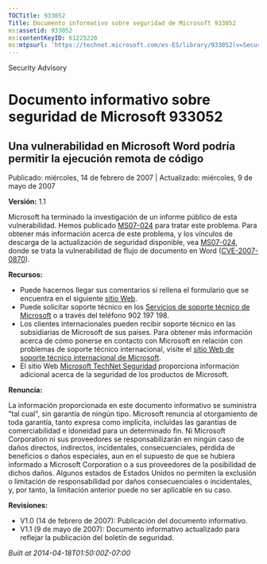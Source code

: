 ```yaml
---
TOCTitle: 933052
Title: Documento informativo sobre seguridad de Microsoft 933052
ms:assetid: 933052
ms:contentKeyID: 61225220
ms:mtpsurl: 'https://technet.microsoft.com/es-ES/library/933052(v=Security.10)'
---
```


Security Advisory

Documento informativo sobre seguridad de Microsoft 933052
=========================================================

Una vulnerabilidad en Microsoft Word podría permitir la ejecución remota de código
----------------------------------------------------------------------------------

Publicado: miércoles, 14 de febrero de 2007 | Actualizado: miércoles, 9 de mayo de 2007

**Versión:** 1.1

Microsoft ha terminado la investigación de un informe público de esta vulnerabilidad. Hemos publicado [MS07-024](http://technet.microsoft.com/security/bulletin/ms07-024) para tratar este problema. Para obtener más información acerca de este problema, y los vínculos de descarga de la actualización de seguridad disponible, vea [MS07-024](http://technet.microsoft.com/security/bulletin/ms07-024), donde se trata la vulnerabilidad de flujo de documento en Word ([CVE-2007-0870](http://www.cve.mitre.org/cgi-bin/cvename.cgi?name=cve-2007-0870)).

**Recursos:**

-   Puede hacernos llegar sus comentarios si rellena el formulario que se encuentra en el siguiente [sitio Web](https://support.microsoft.com/common/survey.aspx?scid=sw;en;1257&amp;showpage=1&amp;ws=technet&amp;sd=tech).
-   Puede solicitar soporte técnico en los [Servicios de soporte técnico de Microsoft](http://support.microsoft.com/default.aspx?scid=fh;es-es;incidentsubmit) o a través del teléfono 902 197 198.
-   Los clientes internacionales pueden recibir soporte técnico en las subsidiarias de Microsoft de sus países. Para obtener más información acerca de cómo ponerse en contacto con Microsoft en relación con problemas de soporte técnico internacional, visite el [sitio Web de soporte técnico internacional de Microsoft](http://go.microsoft.com/fwlink/?linkid=21155).
-   El sitio Web [Microsoft TechNet Seguridad](http://www.microsoft.com/spain/technet/seguridad/default.mspx) proporciona información adicional acerca de la seguridad de los productos de Microsoft.

**Renuncia:**

La información proporcionada en este documento informativo se suministra "tal cual", sin garantía de ningún tipo. Microsoft renuncia al otorgamiento de toda garantía, tanto expresa como implícita, incluidas las garantías de comerciabilidad e idoneidad para un determinado fin. Ni Microsoft Corporation ni sus proveedores se responsabilizarán en ningún caso de daños directos, indirectos, incidentales, consecuenciales, pérdida de beneficios o daños especiales, aun en el supuesto de que se hubiera informado a Microsoft Corporation o a sus proveedores de la posibilidad de dichos daños. Algunos estados de Estados Unidos no permiten la exclusión o limitación de responsabilidad por daños consecuenciales o incidentales, y, por tanto, la limitación anterior puede no ser aplicable en su caso.

**Revisiones:**

-   V1.0 (14 de febrero de 2007): Publicación del documento informativo.
-   V1.1 (9 de mayo de 2007): Documento informativo actualizado para reflejar la publicación del boletín de seguridad.

*Built at 2014-04-18T01:50:00Z-07:00*
